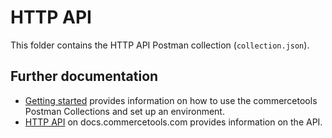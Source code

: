 # HTTP API

This folder contains the HTTP API Postman collection (`collection.json`).

## Further documentation

- [Getting started](../GettingStarted.md) provides information on how to use the commercetools Postman Collections and set up an environment.
- [HTTP API](https://docs.commercetools.com/api/) on docs.commercetools.com provides information on the API.